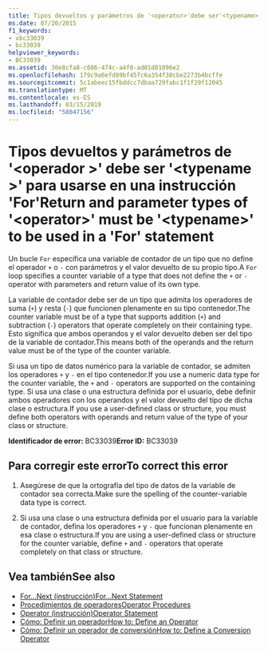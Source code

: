 ```yaml
---
title: Tipos devueltos y parámetros de '<operator>'debe ser'<typename>' para usarse en una instrucción 'For'
ms.date: 07/20/2015
f1_keywords:
- vbc33039
- bc33039
helpviewer_keywords:
- BC33039
ms.assetid: 30e8cfa8-c086-474c-a4f0-ad01d01096e2
ms.openlocfilehash: 179c9a6efd89bf45fc6a354f38cbe2273b4bcffe
ms.sourcegitcommit: 5c1abeec15fbddcc7dbaa729fabc1f1f29f12045
ms.translationtype: MT
ms.contentlocale: es-ES
ms.lasthandoff: 03/15/2019
ms.locfileid: "58047156"
---
```

# <a name="return-and-parameter-types-of-operator-must-be-typename-to-be-used-in-a-for-statement"></a><span data-ttu-id="b758e-102">Tipos devueltos y parámetros de '\<operador >' debe ser '\<typename >' para usarse en una instrucción 'For'</span><span class="sxs-lookup"><span data-stu-id="b758e-102">Return and parameter types of '\<operator>' must be '\<typename>' to be used in a 'For' statement</span></span>
<span data-ttu-id="b758e-103">Un bucle `For` especifica una variable de contador de un tipo que no define el operador `+` o `-` con parámetros y el valor devuelto de su propio tipo.</span><span class="sxs-lookup"><span data-stu-id="b758e-103">A `For` loop specifies a counter variable of a type that does not define the `+` or `-` operator with parameters and return value of its own type.</span></span>  
  
 <span data-ttu-id="b758e-104">La variable de contador debe ser de un tipo que admita los operadores de suma (`+`) y resta (`-`) que funcionen plenamente en su tipo contenedor.</span><span class="sxs-lookup"><span data-stu-id="b758e-104">The counter variable must be of a type that supports addition (`+`) and subtraction (`-`) operators that operate completely on their containing type.</span></span> <span data-ttu-id="b758e-105">Esto significa que ambos operandos y el valor devuelto deben ser del tipo de la variable de contador.</span><span class="sxs-lookup"><span data-stu-id="b758e-105">This means both of the operands and the return value must be of the type of the counter variable.</span></span>  
  
 <span data-ttu-id="b758e-106">Si usa un tipo de datos numérico para la variable de contador, se admiten los operadores `+` y `-` en el tipo contenedor.</span><span class="sxs-lookup"><span data-stu-id="b758e-106">If you use a numeric data type for the counter variable, the `+` and `-` operators are supported on the containing type.</span></span> <span data-ttu-id="b758e-107">Si usa una clase o una estructura definida por el usuario, debe definir ambos operadores con los operandos y el valor devuelto del tipo de dicha clase o estructura.</span><span class="sxs-lookup"><span data-stu-id="b758e-107">If you use a user-defined class or structure, you must define both operators with operands and return value of the type of your class or structure.</span></span>  
  
 <span data-ttu-id="b758e-108">**Identificador de error:** BC33039</span><span class="sxs-lookup"><span data-stu-id="b758e-108">**Error ID:** BC33039</span></span>  
  
## <a name="to-correct-this-error"></a><span data-ttu-id="b758e-109">Para corregir este error</span><span class="sxs-lookup"><span data-stu-id="b758e-109">To correct this error</span></span>  
  
1.  <span data-ttu-id="b758e-110">Asegúrese de que la ortografía del tipo de datos de la variable de contador sea correcta.</span><span class="sxs-lookup"><span data-stu-id="b758e-110">Make sure the spelling of the counter-variable data type is correct.</span></span>  
  
2.  <span data-ttu-id="b758e-111">Si usa una clase o una estructura definida por el usuario para la variable de contador, defina los operadores `+` y `-` que funcionan plenamente en esa clase o estructura.</span><span class="sxs-lookup"><span data-stu-id="b758e-111">If you are using a user-defined class or structure for the counter variable, define `+` and `-` operators that operate completely on that class or structure.</span></span>  
  
## <a name="see-also"></a><span data-ttu-id="b758e-112">Vea también</span><span class="sxs-lookup"><span data-stu-id="b758e-112">See also</span></span>

- [<span data-ttu-id="b758e-113">For...Next (instrucción)</span><span class="sxs-lookup"><span data-stu-id="b758e-113">For...Next Statement</span></span>](../../visual-basic/language-reference/statements/for-next-statement.md)
- [<span data-ttu-id="b758e-114">Procedimientos de operadores</span><span class="sxs-lookup"><span data-stu-id="b758e-114">Operator Procedures</span></span>](../../visual-basic/programming-guide/language-features/procedures/operator-procedures.md)
- [<span data-ttu-id="b758e-115">Operator (instrucción)</span><span class="sxs-lookup"><span data-stu-id="b758e-115">Operator Statement</span></span>](../../visual-basic/language-reference/statements/operator-statement.md)
- [<span data-ttu-id="b758e-116">Cómo: Definir un operador</span><span class="sxs-lookup"><span data-stu-id="b758e-116">How to: Define an Operator</span></span>](../../visual-basic/programming-guide/language-features/procedures/how-to-define-an-operator.md)
- [<span data-ttu-id="b758e-117">Cómo: Definir un operador de conversión</span><span class="sxs-lookup"><span data-stu-id="b758e-117">How to: Define a Conversion Operator</span></span>](../../visual-basic/programming-guide/language-features/procedures/how-to-define-a-conversion-operator.md)
